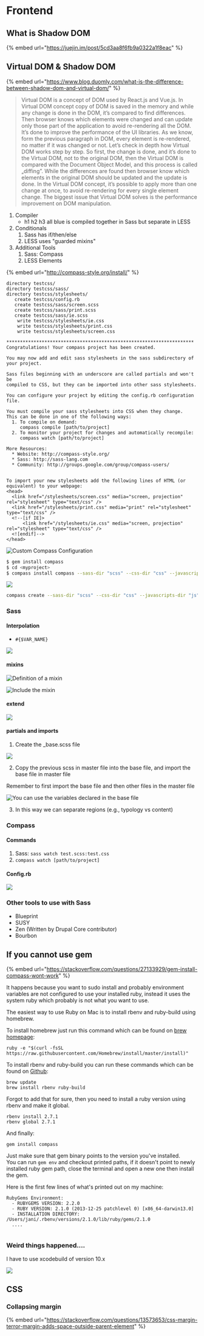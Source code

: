 # Frontend

## What is Shadow DOM

{% embed url="https://juejin.im/post/5cd3aa8f6fb9a0322a1f8eac" %}

## Virtual DOM & Shadow DOM

{% embed url="https://www.blog.duomly.com/what-is-the-difference-between-shadow-dom-and-virtual-dom/" %}

> Virtual DOM is a concept of DOM used by React.js and Vue.js. In Virtual DOM concept copy of DOM is saved in the memory and while any change is done in the DOM, it’s compared to find differences. Then browser knows which elements were changed and can update only those part of the application to avoid re-rendering all the DOM. It’s done to improve the performance of the UI libraries. As we know, form the previous paragraph in DOM, every element is re-rendered, no matter if it was changed or not. Let’s check in depth how Virtual DOM works step by step. So first, the change is done, and it’s done to the Virtual DOM, not to the original DOM, then the Virtual DOM is compared with the Document Object Model, and this process is called „diffing”. While the differences are found then browser know which elements in the original DOM should be updated and the update is done. In the Virtual DOM concept, it’s possible to apply more than one change at once, to avoid re-rendering for every single element change. The biggest issue that Virtual DOM solves is the performance improvement on DOM manipulation.



1. Compiler
   * h1 h2 h3 all blue is compiled together in Sass but separate in LESS
2. Conditionals
   1. Sass has if/then/else
   2. LESS uses "guarded mixins"
3. Additional Tools
   1. Sass: Compass
   2. LESS Elements

{% embed url="http://compass-style.org/install/" %}

```text
directory testcss/ 
directory testcss/sass/ 
directory testcss/stylesheets/ 
   create testcss/config.rb 
   create testcss/sass/screen.scss 
   create testcss/sass/print.scss 
   create testcss/sass/ie.scss 
    write testcss/stylesheets/ie.css
    write testcss/stylesheets/print.css
    write testcss/stylesheets/screen.css

*********************************************************************
Congratulations! Your compass project has been created.

You may now add and edit sass stylesheets in the sass subdirectory of your project.

Sass files beginning with an underscore are called partials and won't be
compiled to CSS, but they can be imported into other sass stylesheets.

You can configure your project by editing the config.rb configuration file.

You must compile your sass stylesheets into CSS when they change.
This can be done in one of the following ways:
  1. To compile on demand:
     compass compile [path/to/project]
  2. To monitor your project for changes and automatically recompile:
     compass watch [path/to/project]

More Resources:
  * Website: http://compass-style.org/
  * Sass: http://sass-lang.com
  * Community: http://groups.google.com/group/compass-users/


To import your new stylesheets add the following lines of HTML (or equivalent) to your webpage:
<head>
  <link href="/stylesheets/screen.css" media="screen, projection" rel="stylesheet" type="text/css" />
  <link href="/stylesheets/print.css" media="print" rel="stylesheet" type="text/css" />
  <!--[if IE]>
      <link href="/stylesheets/ie.css" media="screen, projection" rel="stylesheet" type="text/css" />
  <![endif]-->
</head>
```

![Custom Compass Configuration](../../.gitbook/assets/image%20%2843%29.png)

```bash
$ gem install compass
$ cd <myproject>
$ compass install compass --sass-dir "scss" --css-dir "css" --javascripts-dir "js" --images-dir "images"
```

![](../../.gitbook/assets/image%20%2853%29.png)

```bash
compass create --sass-dir "scss" --css-dir "css" --javascripts-dir "js" --images-dir "images"
```

### Sass

#### Interpolation 

* `#{$VAR_NAME}`

![](../../.gitbook/assets/image%20%2846%29.png)

#### mixins

![Definition of a mixin](../../.gitbook/assets/image%20%2849%29.png)

![Include the mixin](../../.gitbook/assets/image%20%2845%29.png)

#### extend

![](../../.gitbook/assets/image%20%2847%29.png)

#### partials and imports

1. Create the \_base.scss file

![](../../.gitbook/assets/image%20%2848%29.png)

2. Copy the previous scss in master file into the base file, and import the base file in master file

Remember to first import the base file and then other files in the master file

![You can use the variables declared in the base file](../../.gitbook/assets/image%20%2842%29.png)

3. In this way we can separate regions \(e.g., typology vs content\)

### Compass

#### Commands

1. Sass: `sass watch test.scss:test.css`
2. `compass watch [path/to/project]`

#### Config.rb

![](../../.gitbook/assets/image%20%2844%29.png)

### Other tools to use with Sass

* Blueprint
* SUSY
* Zen \(Written by Drupal Core contributor\)
* Bourbon

## If you cannot use gem

{% embed url="https://stackoverflow.com/questions/27133929/gem-install-compass-wont-work" %}

It happens because you want to sudo install and probably environment variables are not configured to use your installed ruby, instead it uses the system ruby which probably is not what you want to use.

The easiest way to use Ruby on Mac is to install rbenv and ruby-build using homebrew.

To install homebrew just run this command which can be found on [brew homepage](http://brew.sh/):

```text
ruby -e "$(curl -fsSL https://raw.githubusercontent.com/Homebrew/install/master/install)"
```

To install rbenv and ruby-build you can run these commands which can be found on [Github](https://github.com/sstephenson/rbenv#homebrew-on-mac-os-x):

```text
brew update
brew install rbenv ruby-build
```

Forgot to add that for sure, then you need to install a ruby version using rbenv and make it global.

```text
rbenv install 2.7.1
rbenv global 2.7.1
```

And finally:

```text
gem install compass
```

Just make sure that gem binary points to the version you've installed.  
You can run `gem env` and checkout printed paths, if it doesn't point to newly installed ruby gem path, close the terminal and open a new one then install the gem.

Here is the first few lines of what's printed out on my machine:

```text
RubyGems Environment:
  - RUBYGEMS VERSION: 2.2.0
  - RUBY VERSION: 2.1.0 (2013-12-25 patchlevel 0) [x86_64-darwin13.0]
  - INSTALLATION DIRECTORY: /Users/jani/.rbenv/versions/2.1.0/lib/ruby/gems/2.1.0
  ....
  
```

### Weird things happened....

I have to use xcodebuild of version 10.x

![](../../.gitbook/assets/image%20%2854%29.png)

## CSS

### Collapsing margin

{% embed url="https://stackoverflow.com/questions/13573653/css-margin-terror-margin-adds-space-outside-parent-element" %}



